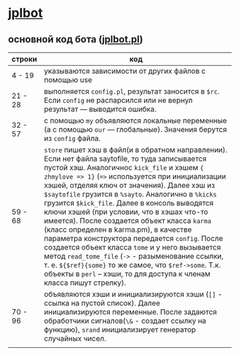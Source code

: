 # [jplbot](https://github.com/zhmylove/jplbot)

## основной код бота ([jplbot.pl](https://github.com/zhmylove/jplbot/blob/master/src/jplbot.pl))

|строки| код                                |
|------|------------------------------------|
|4 - 19| указываются зависимости от других файлов с помощью use |
|21 - 28| выполняется `config.pl`, результат заносится в `$rc`. Если `config` не распарсился или не вернул результат — выводится ошибка. |
|32 - 57| с помощью `my` объявляются локальные переменные (а с помощью `our` — глобальные). Значения берутся из `config` файла.|
|59 - 68| `store` пишет хэш в файл(и в обратном направлении). Если нет файла saytofile, то туда записывается пустой хэш. Аналогичнос `kick_file` и хэшем `{ zhmylove => 1}` (`=>` используется при инициализации хэшей, отделяя ключ от значения). Далее хэш из `$saytofile` грузится в `%sayto`. Аналогично в `%kicks` грузится `$kick_file`. Далее в консоль выводятся ключи хэшей (при условии, что в хэшах что-то имеется). После создается объект класса `karma` (класс определен в karma.pm), в качестве параметра конструктора передается `config`. После создается объект класса `tome` и у него вызывается метод `read_tome_file` (`->` - разыменование ссылки, т. е. `${$ref}{some}` то же самое, что `$ref->some`. Т.к. объекты в `perl` – хэши, то для доступа к членам класса пишут стрелку).|
|70 - 96| объявляются хэши и инициализируются хэши (`[]` - ссылка на пустой список). Далее инициализируются переменные. После задаются обработчики сигналов(`\&` - создает ссылку на функцию), `srand` инициализирует генератор случайных чисел. |
|||
